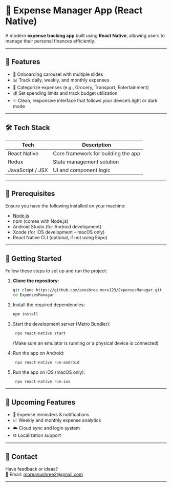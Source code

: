 # 💸 Expense Manager App (React Native)

A modern **expense tracking app** built using **React Native**, allowing users to manage their personal finances efficiently.

---

## 📱 Features

- 🚀 Onboarding carousel with multiple slides
- 📊 Track daily, weekly, and monthly expenses
- 🧾 Categorize expenses (e.g., Grocery, Transport, Entertainment)
- 💰 Set spending limits and track budget utilization
- ✨ Clean, responsive interface that follows your device’s light or dark mode

---

## 🛠️ Tech Stack

| Tech             | Description                         |
| ---------------- | ----------------------------------- |
| React Native     | Core framework for building the app |
| Redux            | State management solution           |
| JavaScript / JSX | UI and component logic              |

---

## 🔧 Prerequisites

Ensure you have the following installed on your machine:

- [Node.js](https://nodejs.org/)
- npm (comes with Node.js)
- Android Studio (for Android development)
- Xcode (for iOS development – macOS only)
- React Native CLI (optional, if not using Expo)

---

## 🚀 Getting Started

Follow these steps to set up and run the project:

1. **Clone the repository:**

   ```bash
   git clone https://github.com/anushree-more123/ExpensesManagar.git
   cd ExpensesManagar

   ```

2. Install the required dependencies:

   ```bash
   npm install

   ```

3. Start the development server (Metro Bundler):

   ```bash
    npx react-native start
   ```

   (Make sure an emulator is running or a physical device is connected)

4. Run the app on Android:

   ```bash
    npx react-native run-android
   ```

5. Run the app on iOS (macOS only):
   ```bash
    npx react-native run-ios
   ```

---

## 🔐 Upcoming Features

- 🔔 Expense reminders & notifications
- 📈 Weekly and monthly expense analytics
- ☁️ Cloud sync and login system
- 🌐 Localization support

---

## 📧 Contact

Have feedback or ideas?  
📩 Email: moreanushree2@gmail.com

---
